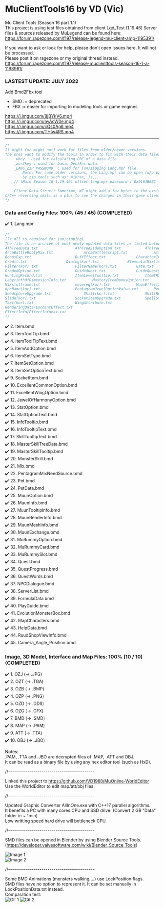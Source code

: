 # MuClientTools16 by VD (Vic)
Mu Client Tools (Season 16 part 1.1)  
This project is using test files obtained from client Lgd_Test (1.19.46)
Server files & sources released by MuLegend can be found here:  
https://forum.ragezone.com/f197/release-legend-mu-client-amp-1195391/  
  
If you want to ask or look for help, please don't open issues here. It will not be processed.  
Please post it on ragezone or my original thread instead.  
https://forum.ragezone.com/f197/release-muclienttools-season-16-1-a-1198961/  
  
### LASTEST UPDATE: JULY 2022
  
Add Bmd2Fbx tool  
+ SMD := deprecated  
+ FBX := easier for importing to modeling tools or game engines  
  
https://i.imgur.com/8jBYkV6.mp4  
https://i.imgur.com/avAcW0e.mp4  
https://i.imgur.com/cQs0Ag6.mp4  
https://i.imgur.com/THIw4RS.mp4  
  
________________________________
```cpp
/*
It might (or might not) work for files from older/newer versions. 
The ones want to modify the tools in order to fit with their data files should check:
	_wkey : used for calculating CRC of a data file.
	_xor3key : used for basic Dec/Enc data.
	_LANG_ZIP_PASSWORD_ : used for (un)zipping Lang.mpr file. 
		Note: For some older versions, the Lang.mpr can be open (w/o password) 
		by zip tools such as: Winrar, 7z,...
    // (Main Season 16 1.19.46) offset lang.mpr password : 0x0163BEBC
    
	Client Data Struct: Sometime, WZ might add a few bytes to the exsiting. 
C/C++ reversing skill is a plus to see the changes in their game client.
*/
```
  
### Data and Config Files: 100% (45 / 45) (COMPLETED)
:heavy_check_mark:	1.	Lang.mpr  
  
```cpp
/*
(7z.dll is required for (un)zipping)
The file is an archive of most newly updated data files as listed below:
4ThTreeData.txt					4ThTreeSideOption.txt			4ThTreeSkillTooltip.txt
ArcaBattleBootyMix.txt				ArcaBattleScript.txt			AttributeVariation.txt
BonusExp.txt					BuffEffect.txt				CharacterInfoSetup.txt
Credit.txt					Dialog(kor).txt				ElementalMixList.txt
Filter(kor).txt					FilterName(kor).txt			Gate.txt
GradedOption.txt				GuideQuest.txt				GuideQuestString(Kor).txt
HuntingRecord.txt				ItemLevelTooltip.txt			ItemTRSData.txt
LabyrinthOfDimensionInfo.txt			MasteryItemBonusOption.txt		MBoxShop(kor).txt
Mixslotframe.txt				movereq(kor).txt			MuunEffectInfo.txt
npcName(kor).txt				PentagramJewelOptionValue.txt		PentagramOption.txt
SeedsphereUpgrade.txt				Skill(kor).txt				SkillRequire.txt
Slide(kor).txt					SocketitemUpgrade.txt			SpellStone.txt
Text(kor).txt					WingAttribute.txt
RenderingData/EnchantEffect.txt
EffectInfo/EffectInfoxxx.txt
*/
```
  

:heavy_check_mark:	2.	Item.bmd  
:heavy_check_mark:	3.	ItemToolTip.bmd  
:heavy_check_mark:	4.	ItemToolTipText.bmd  
:heavy_check_mark:	5.	ItemAddOption.bmd  
:heavy_check_mark:	6.	ItemSetType.bmd  
:heavy_check_mark:	7.	ItemSetOption.bmd  
:heavy_check_mark:	8.	ItemSetOptionText.bmd  
:heavy_check_mark:	9.	SocketItem.bmd  
:heavy_check_mark:	10.	ExcellentCommonOption.bmd  
:heavy_check_mark:	11.	ExcellentWingOption.bmd  
:heavy_check_mark:	12.	JewelOfHarmonyOption.bmd  
:heavy_check_mark:	13.	StatOption.bmd  
:heavy_check_mark:	14.	StatOptionText.bmd  
:heavy_check_mark:	15.	InfoTooltip.bmd  
:heavy_check_mark:	16.	InfoTooltipText.bmd  
:heavy_check_mark:	17.	SkillTooltipText.bmd  
:heavy_check_mark:	18.	MasterSkillTreeData.bmd  
:heavy_check_mark:	19.	MasterSkillTooltip.bmd  
:heavy_check_mark:	20.	MonsterSkill.bmd  
:heavy_check_mark:	21.	Mix.bmd  
:heavy_check_mark:	22.	PentagramMixNeedSource.bmd  
:heavy_check_mark:	23.	Pet.bmd  
:heavy_check_mark:	24.	PetData.bmd  
:heavy_check_mark:	25.	MuunOption.bmd  
:heavy_check_mark:	26.	MuunInfo.bmd  
:heavy_check_mark:	27.	MuunTooltipInfo.bmd  
:heavy_check_mark:	28.	MuunRenderInfo.bmd  
:heavy_check_mark:	29.	MuunMeshInfo.bmd  
:heavy_check_mark:	30.	MuunExchange.bmd  
:heavy_check_mark:	31.	MuRummyOption.bmd  
:heavy_check_mark:	32.	MuRummyCard.bmd  
:heavy_check_mark:	33.	MuRummySlot.bmd  
:heavy_check_mark:	34.	Quest.bmd  
:heavy_check_mark:	35.	QuestProgress.bmd  
:heavy_check_mark:	36.	QuestWords.bmd  
:heavy_check_mark:	37.	NPCDialogue.bmd  
:heavy_check_mark:	38.	ServerList.bmd  
:heavy_check_mark:	39.	FormulaData.bmd  
:heavy_check_mark:	40.	PlayGuide.bmd  
:heavy_check_mark:	41.	EvolutionMonsterBox.bmd  
:heavy_check_mark:	42.	MapCharacters.bmd  
:heavy_check_mark:	43.	HelpData.bmd  
:heavy_check_mark:	44.	RuudShopViewInfo.bmd  
:heavy_check_mark:	45.	Camera_Angle_Position.bmd  

### Image, 3D Model, Interface and Map Files: 100% (10 / 10)  (COMPLETED)
:heavy_check_mark:	1.	OZJ	(-> .JPG)  
:heavy_check_mark:	2.	OZT	(-> .TGA)  
:heavy_check_mark:	3.	OZB (-> .BMP)  
:heavy_check_mark:	4.	OZP (-> .PNG)  
:heavy_check_mark:	5.	OZD	(-> .DDS)  
:heavy_check_mark:	6.	OZG	(-> .GFX)  
:heavy_check_mark:	7.	BMD (-> .SMD)  
:heavy_check_mark:	8.	MAP (-> .PAM)  
:heavy_check_mark:	9.	ATT (-> .TTA)  
:heavy_check_mark:	10.	OBJ (-> .JBO)  

Notes:  
.PAM, .TTA and .JBO are decrypted files of .MAP, .ATT and OBJ.  
It can be read as a binary file by using any hex editor tool (such as HxD).  
  
//--------------------------------------------  
  
Linked this project to https://github.com/VD1988/MuOnline-WorldEditor  
Use the WorldEditor to edit map/att/obj files.  
  
//--------------------------------------------  
  
Updated Graphic Converter AllInOne.exe with C++17 parallel algorithms.  
It benefits a PC with many cores CPU and SSD drive. (Convert 2 GB "Data" folder in ~ 1min)  
Low writting speed hard drive will bottleneck CPU.  
  
//--------------------------------------------  
  
SMD files can be opened in Blender by using Blender Source Tools.  
(https://developer.valvesoftware.com/wiki/Blender_Source_Tools)  

![Image 1](https://i.imgur.com/NTZdSGe.png)  
![Image 2](https://i.imgur.com/7dpsr6C.png)  
  
//--------------------------------------------  
  
Some BMD Animations (monsters walking,...) use LockPosition flags.  
SMD files have no option to represent it. It can be set manually in LockPositionData.txt instead.  
Comparation test:  
![Gif 1](https://i.imgur.com/diERktn.gif) ![Gif 2](https://i.imgur.com/ZgYMpUD.gif)  

